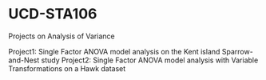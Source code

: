 # UCD-STA106
Projects on Analysis of Variance

Project1: Single Factor ANOVA model analysis on the Kent island Sparrow-and-Nest study
Project2: Single Factor ANOVA model analysis with Variable Transformations on a Hawk dataset
